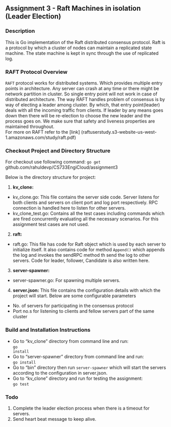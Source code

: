 ## Assignment 3 - Raft Machines in isolation (Leader Election) <br/>

### Description

This is Go implementation of the Raft distributed consensus protocol. Raft is a protocol by which a cluster of nodes can maintain a replicated state machine. The state machine is kept in sync through the use of replicated log. 

### RAFT Protocol Overview

<code>RAFT</code> protocol works for distributed systems. Which provides multiple entry points in architecture. Any server can crash at any time or there might be network partition in cluster. So single entry point will not work in case of distributed architecture. 
The way RAFT handles problem of consensus is by way of electing a leader among cluster. By which, that entry point(leader) deals with all the incoming traffic from clients. If leader by any means goes down then there will be re-election to choose the new leader and the process goes on. We make sure that safety and liveness properties are maintained throughout. <br/>
For more on RAFT refer to the [link] (raftuserstudy.s3-website-us-west-1.amazonaws.com/study/raft.pdf)

### Checkout Project and Directory Structure

For checkout use following command:
<code>go get</code> github.com/rahuldevp/CS733EngiCloud/assignment3

Below is the directory structure for project:

1. <b>kv_clone:</b>
  * kv_clone.go: This file contains the server side code. Server listens for both clients and servers on client port and log port respectively. RPC connection is handled here to listen for other servers.
  * kv_clone_test.go: Contains all the test cases including commands which are fired concurrently evaluating all the necessary scenarios. For this assignment test cases are not used.
2. <b>raft:</b>
  * raft.go: This file has code for Raft object which is used by each server to initialize itself. It also contains code for method <code>Append()</code> which appends the log and invokes the sendRPC method th send the log to other servers. Code for leader, follower, Candidate is also written here.
3. <b>server-spawner:</b>
  * server-spawner.go: For spawning multiple servers.
4. <b>server.json:</b> This file contains the configuration details with which the project will start. Below are some configurable parameters
  * No. of servers for participating in the consensus protocol
  * Port no.s for listening to clients and fellow servers part of the same cluster


### Build and Installation Instructions
* Go to “kv_clone” directory from command line and run:
 <br/><code>go install </code>
* Go to “server-spawner” directory from command line and run:
<br/><code>go install</code>
* Go to “bin” directory then run <code>server-spawner</code> which will start the servers according to the configuration in server.json.
* Go to “kv_clone” directory and run for testing the assignment:
 <br/><code>go test </code>

### Todo
1. Complete the leader election process when there is a timeout for servers.
2. Send heart beat message to keep alive.
